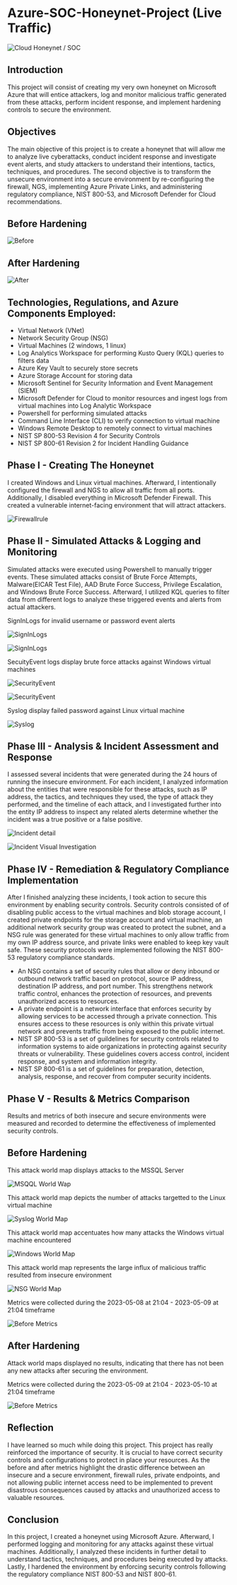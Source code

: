 # Azure-SOC-Honeynet-Project (Live Traffic)

![Cloud Honeynet / SOC](https://i.imgur.com/rj5UWwN.png)

## Introduction
This project will consist of creating my very own honeynet on Microsoft Azure that will entice attackers, log and monitor malicious traffic generated from these attacks, perform incident response, and implement hardening controls to secure the environment. 

## Objectives
The main objective of this project is to create a honeynet that will allow me to analyze live cyberattacks, conduct incident response and investigate event alerts, and study attackers to understand their intentions, tactics, techniques, and procedures. The second objective is to transform the unsecure environment into a secure environment by re-configuring the firewall, NGS, implementing Azure Private Links, and administering regulatory compliance, NIST 800-53, and Microsoft Defender for Cloud recommendations.


## Before Hardening

![Before](https://i.imgur.com/WVa7UIB.png)

## After Hardening

![After](https://i.imgur.com/YHU5fm4.png)

## Technologies, Regulations, and Azure Components Employed:

- Virtual Network (VNet)
- Network Security Group (NSG)
- Virtual Machines (2 windows, 1 linux)
- Log Analytics Workspace for performing Kusto Query (KQL) queries to filters data
- Azure Key Vault to securely store secrets 
- Azure Storage Account for storing data 
- Microsoft Sentinel for Security Information and Event Management (SIEM)
- Microsoft Defender for Cloud to monitor resources and ingest logs from virtual machines into Log Analytic Workspace
- Powershell for performing simulated attacks
- Command Line Interface (CLI) to verify connection to virtual machine
- Windows Remote Desktop to remotely connect to virtual machines
- NIST SP 800-53 Revision 4 for Security Controls
- NIST SP 800-61 Revision 2 for Incident Handling Guidance

## Phase I - Creating The Honeynet 
I created Windows and Linux virtual machines. Afterward, I intentionally configured the firewall and NGS to allow all traffic from all ports. Additionally, I disabled everything in Microsoft Defender Firewall. This created a vulnerable internet-facing environment that will attract attackers.

![Firewallrule](https://i.imgur.com/QNfVI72.jpg)

## Phase II - Simulated Attacks & Logging and Monitoring
Simulated attacks were executed using Powershell to manually trigger events. These simulated attacks consist of Brute Force Attempts, Malware(EICAR Test File), AAD Brute Force Success, Privilege Escalation, and Windows Brute Force Success. Afterward, I utilized KQL queries to filter data from different logs to analyze these triggered events and alerts from actual attackers.

SignInLogs for invalid username or password event alerts

![SignInLogs](https://i.imgur.com/9qKPvnG.jpg)

![SignInLogs](https://i.imgur.com/9A449Il.jpg)

SecuityEvent logs display brute force attacks against Windows virtual machines 

![SecurityEvent](https://i.imgur.com/CyT6QZq.jpg)

![SecurityEvent](https://i.imgur.com/y8sQDD1.jpg)

Syslog display failed password against Linux virtual machine

![Syslog](https://i.imgur.com/IsEDYY7.jpg)

## Phase III - Analysis & Incident Assessment and Response
I assessed several incidents that were generated during the 24 hours of running the insecure environment. For each incident, I analyzed information about the entities that were responsible for these attacks, such as IP address, the tactics, and techniques they used, the type of attack they performed, and the timeline of each attack, and I investigated further into the entity IP address to inspect any related alerts determine whether the incident was a true positive or a false positive.

![Incident detail](https://i.imgur.com/MEIisRs.jpg)

![Incident Visual Investigation](https://i.imgur.com/m8J3GEt.jpg)

## Phase IV - Remediation & Regulatory Compliance Implementation

After I finished analyzing these incidents, I took action to secure this environment by enabling security controls. Security controls consisted of of disabling public access to the virtual machines and blob storage account, I created private endpoints for the storage account and virtual machine, an additional network security group was created to protect the subnet, and a NSG rule was generated for these virtual machines to only allow traffic from my own IP address source, and private links were enabled to keep key vault safe. These security protocols were implemented following the NIST 800-53 regulatory compliance standards.

- An NSG contains a set of security rules that allow or deny inbound or outbound network traffic based on protocol, source IP address, destination IP address, and port number. This strengthens network traffic control, enhances the protection of resources, and prevents unauthorized access to resources.
- A private endpoint is a network interface that enforces security by allowing services to be accessed through a private connection. This ensures access to these resources is only within this private virtual network and prevents traffic from being exposed to the public internet.
- NIST SP 800-53 is a set of guildelines for security controls related to information systems to aide organizations in protecting against security threats or vulnerability.  These guidelines covers access control, incident response, and system and information integrity.  
- NIST SP 800-61 is a set of guidelines for preparation, detection, analysis, response, and recover from computer security incidents.

## Phase V - Results & Metrics Comparison
Results and metrics of both insecure and secure environments were measured and recorded to determine the effectiveness of implemented security controls.  

## Before Hardening 

This attack world map displays attacks to the MSSQL Server


![MSQQL World Wap](https://i.imgur.com/cOUAHuU.jpg)


This attack world map depicts the number of attacks targetted to the Linux virtual machine


![Syslog World Map](https://i.imgur.com/WZXK54D.jpg)

This attack world map accentuates how many attacks the Windows virtual machine encountered

![Windows World Map](https://i.imgur.com/YNxOFvV.jpg)


This attack world map represents the large influx of malicious traffic resulted from insecure environment 

![NSG World Map](https://i.imgur.com/rQITjvQ.jpg)

Metrics were collected during the 2023-05-08 at 21:04 - 2023-05-09 at 21:04 timeframe

![Before Metrics](https://i.imgur.com/bQAGlBu.jpg)

## After Hardening

Attack world maps displayed no results, indicating that there has not been any new attacks after securing the environment.  

Metrics were collected during the 2023-05-09 at 21:04 - 2023-05-10 at 21:04 timeframe

![Before Metrics](https://i.imgur.com/Gj3SFT3.jpg)

## Reflection
I have learned so much while doing this project. This project has really reinforced the importance of security. It is crucial to have correct security controls and configurations to protect in place your resources. As the before and after metrics highlight the drastic difference between an insecure and a secure environment, firewall rules, private endpoints, and not allowing public internet access need to be implemented to prevent disastrous consequences caused by attacks and unauthorized access to valuable resources.

## Conclusion
In this project, I created a honeynet using Microsoft Azure. Afterward, I performed logging and monitoring for any attacks against these virtual machines. Additionally, I analyzed these incidents in further detail to understand tactics, techniques, and procedures being executed by attacks. Lastly, I hardened the environment by enforcing security controls following the regulatory compliance NIST 800-53 and NIST 800-61.
